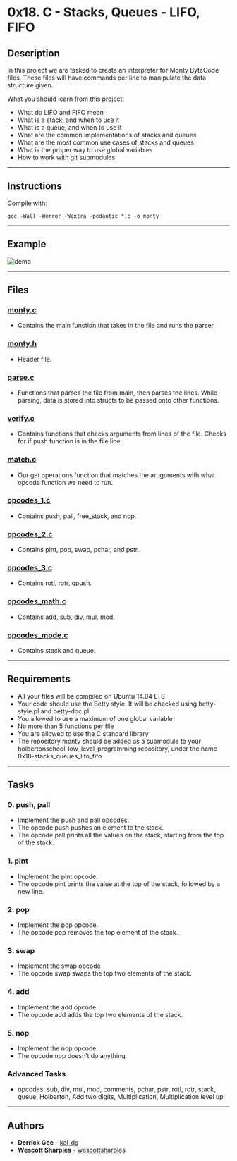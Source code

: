 # 0x18. C - Stacks, Queues - LIFO, FIFO

## Description
In this project we are tasked to create an interpreter for Monty ByteCode files. These files will have commands per line to manipulate the data structure given.

What you should learn from this project:

* What do LIFO and FIFO mean
* What is a stack, and when to use it
* What is a queue, and when to use it
* What are the common implementations of stacks and queues
* What are the most common use cases of stacks and queues
* What is the proper way to use global variables
* How to work with git submodules

---

## Instructions

Compile with:
```
gcc -Wall -Werror -Wextra -pedantic *.c -o monty
```
---

## Example

![demo](https://puu.sh/CksXw/b90dd61cb5.png)

---

## Files

### [monty.c](./monty.c)
* Contains the main function that takes in the file and runs the parser.

### [monty.h](./monty.h)
* Header file.

### [parse.c](./parse.c)
* Functions that parses the file from main, then parses the lines. While parsing, data is stored into structs to be passed onto other functions.

### [verify.c](./verify.c)
* Contains functions that checks arguments from lines of the file. Checks for if push function is in the file line.

### [match.c](./match.c)
* Our get operations function that matches the aruguments with what opcode function we need to run.

### [opcodes_1.c](./opcodes_1.c)
* Contains push, pall, free_stack, and nop.

### [opcodes_2.c](./opcodes_2.c)
* Contains pint, pop, swap, pchar, and pstr.

### [opcodes_3.c](./opcodes_3.c)
* Contains rotl, rotr, qpush.

### [opcodes_math.c](./opcodes_math.c)
* Contains add, sub, div, mul, mod.

### [opcodes_mode.c](./opcodes_mode.c)
* Contains stack and queue.

---

## Requirements
- All your files will be compiled on Ubuntu 14.04 LTS
- Your code should use the Betty style. It will be checked using betty-style.pl and betty-doc.pl
- You allowed to use a maximum of one global variable
- No more than 5 functions per file
- You are allowed to use the C standard library
- The repository monty should be added as a submodule to your holbertonschool-low_level_programming repository, under the name 0x18-stacks_queues_lifo_fifo

---

## Tasks

### 0. push, pall
* Implement the push and pall opcodes.
* The opcode push pushes an element to the stack.
* The opcode pall prints all the values on the stack, starting from the top of the stack.

### 1. pint
* Implement the pint opcode.
* The opcode pint prints the value at the top of the stack, followed by a new line.

### 2. pop
* Implement the pop opcode.
* The opcode pop removes the top element of the stack.

### 3. swap
* Implement the swap opcode
* The opcode swap swaps the top two elements of the stack.

### 4. add
* Implement the add opcode.
* The opcode add adds the top two elements of the stack.

### 5. nop
* Implement the nop opcode.
* The opcode nop doesn’t do anything.

### Advanced Tasks
* opcodes: sub, div, mul, mod, comments, pchar, pstr, rotl, rotr, stack, queue, Holberton, Add two digits, Multiplication, Multiplication level up

---

## Authors
* **Derrick Gee** - [kai-dg](https://github.com/kai-dg)
* **Wescott Sharples** - [wescottsharples](https://github.com/wescottsharples)
